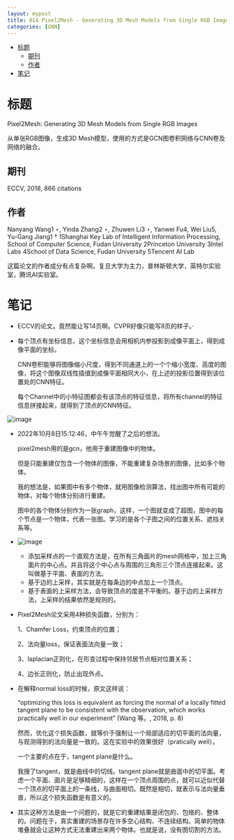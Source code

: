 ```yaml
---
layout: mypost
title: 014 Pixel2Mesh - Generating 3D Mesh Models from Single RGB Images
categories: [GNN]
---
```


- [标题](#标题)
  - [期刊](#期刊)
  - [作者](#作者)
- [笔记](#笔记)

# 标题

Pixel2Mesh: Generating 3D Mesh Models from Single RGB Images

从单张RGB图像，生成3D Mesh模型，使用的方式是GCN图卷积网络与CNN卷及网络的融合。

## 期刊

ECCV, 2018, 866 citations

## 作者
Nanyang Wang1 ⋆, Yinda Zhang2 ⋆, Zhuwen Li3 ⋆, Yanwei Fu4, Wei Liu5, Yu-Gang Jiang1 †
1Shanghai Key Lab of Intelligent Information Processing, School of Computer Science, Fudan University 2Princeton University 3Intel Labs 4School of Data Science, Fudan University 5Tencent AI Lab

这篇论文的作者成分有点复杂啊。复旦大学为主力，普林斯顿大学，英特尔实验室，腾讯AI实验室。

# 笔记

-   ECCV的论文。竟然能让写14页啊。CVPR好像只能写8页的样子。·

-   每个顶点有坐标信息，这个坐标信息会用相机内参投影到成像平面上，得到成像平面的坐标。
    
    CNN卷积能够将图像缩小尺度，得到不同通道上的一个个缩小宽度、高度的图像，将这个图像双线性插值到成像平面相同大小，在上述的投影位置得到该位置处的CNN特征。
    
    每个Channel中的小特征图都会有该顶点的特征信息，将所有channel的特征信息拼接起来，就得到了顶点的CNN特征。
    

![image](46HP4D76.png)

-   2022年10月8日15:12:46，中午午觉醒了之后的想法。
    
    pixel2mesh用的是gcn，他用于重建图像中的物体。
    
    但是只能重建仅包含一个物体的图像，不能重建复杂场景的图像，比如多个物体。
    
    我的想法是，如果图中有多个物体，就用图像检测算法，找出图中所有可能的物体，对每个物体分别进行重建。
    
    图中的各个物体分别作为一张graph，这样，一个图就变成了超图，图中的每个节点是一个物体，代表一张图。学习的是各个子图之间的位置关系、遮挡关系等。
    
-   ![image](IJTV5GHD.png)
    
    -   添加采样点的一个直观方法是，在所有三角面片的mesh网格中，加上三角面片的中心点。并且将这个中心点与周围的三角形三个顶点连接起来。这叫做基于平面、表面的方法。
    -   基于边的上采样，其实就是在每条边的中点加上一个顶点。
    -   基于表面的上采样方法，会导致顶点的度是不平衡的。基于边的上采样方法，上采样的结果依然是规则的。
-   Pixel2Mesh论文采用4种损失函数，分别为：
    
    1、Chamfer Loss，约束顶点的位置；
    
    2、法向量loss，保证表面法向量一致；
    
    3、laplacian正则化，在形变过程中保持邻居节点相对位置关系；
    
    4、边长正则化，防止出现外点。
    
-   在解释normal loss的时候，原文这样说：
    
    “optimizing this loss is equivalent as forcing the normal of a locally fitted tangent plane to be consistent with the observation, which works practically well in our experiment” (Wang 等。, 2018, p. 8)
    
    然而，优化这个损失函数，就等价于强制让一个局部适应的切平面的法向量，与观测得到的法向量是一致的。这在实验中的效果很好（pratically well）。
    
    一个主要的点在于，tangent plane是什么。
    
    我搜了tangent，就是曲线中的切线。tangent plane就是曲面中的切平面。考虑一个平面、面片是足够精细的，这样在一个顶点周围的点，就可以近似代替一个顶点的切平面上的一条线，与曲面相切。既然是相切，就表示与法向量垂直，所以这个损失函数是有意义的。
    
-   其实这种方法是由一个问题的，就是它的重建结果是闭包的、包络的、整体的。问题在于，真实重建的场景存在许多空心结构、不连续结构。简单的物体堆叠就会让这种方式无法重建出来两个物体。也就是说，没有图切割的方法。

